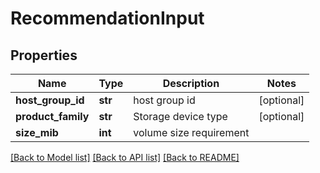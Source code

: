 # RecommendationInput

## Properties
Name | Type | Description | Notes
------------ | ------------- | ------------- | -------------
**host_group_id** | **str** | host group id | [optional] 
**product_family** | **str** | Storage device type | [optional] 
**size_mib** | **int** | volume size requirement | 

[[Back to Model list]](../README.md#documentation-for-models) [[Back to API list]](../README.md#documentation-for-api-endpoints) [[Back to README]](../README.md)


